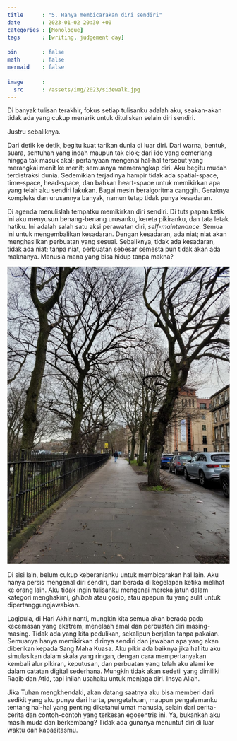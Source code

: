 ```yaml
---
title      : "5. Hanya membicarakan diri sendiri"
date       : 2023-01-02 20:30 +00
categories : [Monologue]
tags       : [writing, judgement day]

pin        : false
math       : false
mermaid    : false

image      :
  src      : /assets/img/2023/sidewalk.jpg
---
```


Di banyak tulisan terakhir, fokus setiap tulisanku adalah aku, seakan-akan tidak ada yang cukup menarik untuk dituliskan selain diri sendiri.

Justru sebaliknya.

Dari detik ke detik, begitu kuat tarikan dunia di luar diri. Dari warna, bentuk, suara, sentuhan yang indah maupun tak elok; dari ide yang cemerlang hingga tak masuk akal; pertanyaan mengenai hal-hal tersebut yang merangkai menit ke menit; semuanya memerangkap diri. Aku begitu mudah terdistraksi dunia. Sedemikian terjadinya hampir tidak ada spatial-space, time-space, head-space, dan bahkan heart-space untuk memikirkan apa yang telah aku sendiri lakukan. Bagai mesin beralgoritma canggih. Geraknya kompleks dan urusannya banyak, namun tetap tidak punya kesadaran.

Di agenda menulislah tempatku memikirkan diri sendiri. Di tuts papan ketik ini aku menyusun benang-benang urusanku, kereta pikiranku, dan tata letak hatiku. Ini adalah salah satu aksi perawatan diri, *self-maintenance.* Semua ini untuk mengembalikan kesadaran. Dengan kesadaran, ada niat; niat akan menghasilkan perbuatan yang sesuai. Sebaliknya, tidak ada kesadaran, tidak ada niat; tanpa niat, perbuatan sebesar semesta pun tidak akan ada maknanya. Manusia mana yang bisa hidup tanpa makna?

![](/assets/img/2023/sidewalk.jpg)

Di sisi lain, belum cukup keberanianku untuk membicarakan hal lain. Aku hanya persis mengenal diri sendiri, dan berada di kegelapan ketika melihat ke orang lain. Aku tidak ingin tulisanku mengenai mereka jatuh dalam kategori menghakimi, *ghibah* atau gosip, atau apapun itu yang sulit untuk dipertanggungjawabkan.

Lagipula, di Hari Akhir nanti, mungkin kita semua akan berada pada kecemasan yang ekstrem; menelaah amal dan perbuatan diri masing-masing. Tidak ada yang kita pedulikan, sekalipun berjalan tanpa pakaian. Semuanya hanya memikirkan dirinya sendiri dan jawaban apa yang akan diberikan kepada Sang Maha Kuasa. Aku pikir ada baiknya jika hal itu aku simulasikan dalam skala yang ringan, dengan cara mempertanyakan kembali alur pikiran, keputusan, dan perbuatan yang telah aku alami ke dalam catatan digital sederhana. Mungkin tidak akan sedetil yang dimiliki Raqib dan Atid, tapi inilah usahaku untuk menjaga diri. Insya Allah.

Jika Tuhan mengkhendaki, akan datang saatnya aku bisa memberi dari sedikit yang aku punya dari harta, pengetahuan, maupun pengalamanku tentang hal-hal yang penting diketahui umat manusia, selain dari cerita-cerita dan contoh-contoh yang terkesan egosentris ini. Ya, bukankah aku masih muda dan berkembang? Tidak ada gunanya menuntut diri di luar waktu dan kapasitasmu.